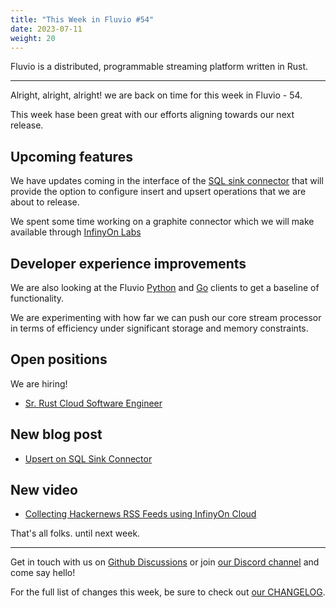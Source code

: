 ```yaml
---
title: "This Week in Fluvio #54"
date: 2023-07-11
weight: 20
---
```

Fluvio is a distributed, programmable streaming platform written in Rust.

---
Alright, alright, alright! we are back on time for this week in Fluvio - 54.

This week hase been great with our efforts aligning towards our next release.

## Upcoming features
We have updates coming in the interface of the [SQL sink connector](https://github.com/infinyon/sql-connector) that will provide the option to configure insert and upsert operations that we are about to release.

We spent some time working on a graphite connector which we will make available through [InfinyOn Labs](https://github.com/infinyon/labs-projects)

## Developer experience improvements
We are also looking at the Fluvio [Python](https://github.com/infinyon/fluvio-client-python) and [Go](https://github.com/avinassh/fluvio-go) clients to get a baseline of functionality.

We are experimenting with how far we can push our core stream processor in terms of efficiency under significant storage and memory constraints.

## Open positions
We are hiring!
* [Sr. Rust Cloud Software Engineer](https://infinyon.com/careers/cloud-engineer-senior-level/)

## New blog post
* [Upsert on SQL Sink Connector]('/docs/connectors/catalog/outbound/sql#upsert-usage-example')

## New video
* [Collecting Hackernews RSS Feeds using InfinyOn Cloud]('https://www.youtube.com/@InfinyOn')

That's all folks. until next week.

---

Get in touch with us on [Github Discussions] or join [our Discord channel] and come say hello!

For the full list of changes this week, be sure to check out [our CHANGELOG].

[Fluvio open source]: https://github.com/infinyon/fluvio
[our CHANGELOG]: https://github.com/infinyon/fluvio/blob/master/CHANGELOG.md
[our Discord channel]: https://discordapp.com/invite/bBG2dTz
[Github Discussions]: https://github.com/infinyon/fluvio/discussions
